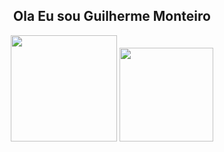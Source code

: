 <h2 align="center">Ola Eu sou Guilherme Monteiro</h2>
<div align="center">
  <img height="170px" src="https://github-readme-stats.vercel.app/api?username=guifilho&count_private=true&show_icons=true&theme=onedark"/>
  <img height="150px" src="https://github-readme-stats.vercel.app/api/top-langs/?username=guifilho&layout=compact&theme=onedark"/>  
</div>
